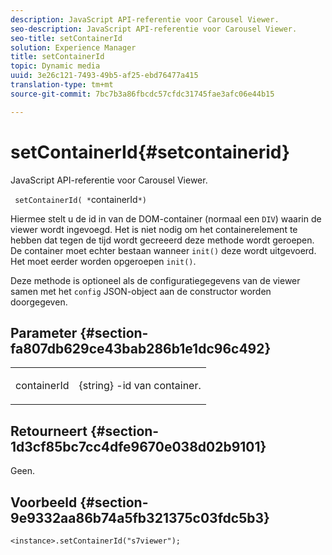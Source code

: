 ```yaml
---
description: JavaScript API-referentie voor Carousel Viewer.
seo-description: JavaScript API-referentie voor Carousel Viewer.
seo-title: setContainerId
solution: Experience Manager
title: setContainerId
topic: Dynamic media
uuid: 3e26c121-7493-49b5-af25-ebd76477a415
translation-type: tm+mt
source-git-commit: 7bc7b3a86fbcdc57cfdc31745fae3afc06e44b15

---
```



# setContainerId{#setcontainerid}

JavaScript API-referentie voor Carousel Viewer.

` setContainerId( *`containerId`*)`

Hiermee stelt u de id in van de DOM-container (normaal een `DIV`) waarin de viewer wordt ingevoegd. Het is niet nodig om het containerelement te hebben dat tegen de tijd wordt gecreeerd deze methode wordt geroepen. De container moet echter bestaan wanneer `init()` deze wordt uitgevoerd. Het moet eerder worden opgeroepen `init()`.

Deze methode is optioneel als de configuratiegegevens van de viewer samen met het `config` JSON-object aan de constructor worden doorgegeven.

## Parameter {#section-fa807db629ce43bab286b1e1dc96c492}

<table id="table_896DFF34A68A403DB93A6D597461A573"> 
 <tbody> 
  <tr> 
   <td colname="col1"> <p> <span class="codeph"> <span class="varname"> containerId </span></span> </p> </td> 
   <td colname="col2"> <p> <span class="codeph"> {string} </span> -id van container. </p> </td> 
  </tr> 
 </tbody> 
</table>

## Retourneert {#section-1d3cf85bc7cc4dfe9670e038d02b9101}

Geen.

## Voorbeeld {#section-9e9332aa86b74a5fb321375c03fdc5b3}

```
<instance>.setContainerId("s7viewer");
```

